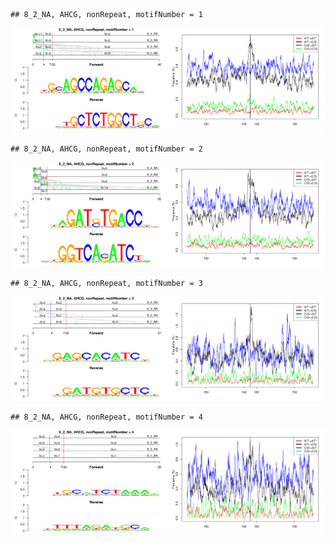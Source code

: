 

```
## 8_2_NA, AHCG, nonRepeat, motifNumber = 1
```

![plot of chunk motifPValues](figure/motifPValues-1.png) 

```
## 8_2_NA, AHCG, nonRepeat, motifNumber = 2
```

![plot of chunk motifPValues](figure/motifPValues-2.png) 

```
## 8_2_NA, AHCG, nonRepeat, motifNumber = 3
```

![plot of chunk motifPValues](figure/motifPValues-3.png) 

```
## 8_2_NA, AHCG, nonRepeat, motifNumber = 4
```

![plot of chunk motifPValues](figure/motifPValues-4.png) 
  

